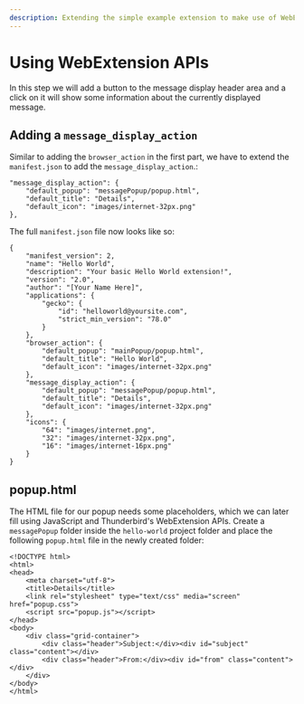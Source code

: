 ```yaml
---
description: Extending the simple example extension to make use of WebExtension APIs.
---
```


# Using WebExtension APIs

In this step we will add a button to the message display header area and a click on it will show some information about the currently displayed message.

## Adding a `message_display_action`

Similar to adding the `browser_action` in the first part, we have to extend the `manifest.json` to add the `message_display_action`.:

```
"message_display_action": {
    "default_popup": "messagePopup/popup.html",
    "default_title": "Details",
    "default_icon": "images/internet-32px.png"
},
```

The full `manifest.json` file now looks like so:

```
{
    "manifest_version": 2,
    "name": "Hello World",
    "description": "Your basic Hello World extension!",
    "version": "2.0",
    "author": "[Your Name Here]",
    "applications": {
        "gecko": {
            "id": "helloworld@yoursite.com",
            "strict_min_version": "78.0"
        }
    },
    "browser_action": {
        "default_popup": "mainPopup/popup.html",
        "default_title": "Hello World",
        "default_icon": "images/internet-32px.png"
    },
    "message_display_action": {
        "default_popup": "messagePopup/popup.html",
        "default_title": "Details",
        "default_icon": "images/internet-32px.png"
    },
    "icons": {
        "64": "images/internet.png",
        "32": "images/internet-32px.png",
        "16": "images/internet-16px.png"
    }
}
```

## popup.html

The HTML file for our popup needs some placeholders, which we can later fill using JavaScript and Thunderbird's WebExtension APIs. Create a `messagePopup` folder inside the `hello-world` project folder and place the following `popup.html` file in the newly created folder:

```
<!DOCTYPE html>
<html>
<head>
    <meta charset="utf-8">
    <title>Details</title>
    <link rel="stylesheet" type="text/css" media="screen" href="popup.css">
    <script src="popup.js"></script>
</head>
<body>
    <div class="grid-container">
        <div class="header">Subject:</div><div id="subject" class="content"></div>
        <div class="header">From:</div><div id="from" class="content"></div>
    </div>
</body>
</html>
```
